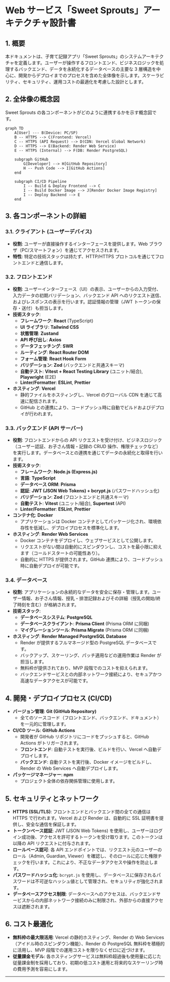 # Web サービス「Sweet Sprouts」アーキテクチャ設計書

## 1\. 概要

本ドキュメントは、子育て記録アプリ「Sweet Sprouts」のシステムアーキテクチャを定義します。ユーザーが操作するフロントエンド、ビジネスロジックを処理するバックエンド、データを永続化するデータベースの主要な 3 層構造を中心に、開発からデプロイまでのプロセスを含めた全体像を示します。スケーラビリティ、セキュリティ、運用コストの最適化を考慮した設計とします。

## 2\. 全体像の概念図

Sweet Sprouts の各コンポーネントがどのように連携するかを示す概念図です。

```mermaid
graph TD
    A[User] --- B(Device: PC/SP)
    B -- HTTPS --> C(Frontend: Vercel)
    C -- HTTPS (API Request) --> D(CDN: Vercel Global Network)
    D -- HTTPS --> E(Backend: Render Web Service)
    E -- HTTPS (Internal) --> F(DB: Render PostgreSQL)

    subgraph GitHub
        G[Developer] --> H[GitHub Repository]
        H -- Push Code --> I[GitHub Actions]
    end

    subgraph CI/CD Pipeline
        I -- Build & Deploy Frontend --> C
        I -- Build Docker Image --> J[Render Docker Image Registry]
        I -- Deploy Backend --> E
    end
```

## 3\. 各コンポーネントの詳細

### 3.1. クライアント (ユーザーデバイス)

- **役割**: ユーザーが直接操作するインターフェースを提供します。Web ブラウザ（PC/スマートフォン）を通じてアクセスされます。
- **特性**: 特定の技術スタックは持たず、HTTP/HTTPS プロトコルを通じてフロントエンドと通信します。

### 3.2. フロントエンド

- **役割**: ユーザーインターフェース（UI）の表示、ユーザーからの入力受付、入力データの初期バリデーション、バックエンド API へのリクエスト送信、およびレスポンスの表示を行います。認証情報の管理（JWT トークンの保存・送付）も担当します。
- **技術スタック**:
  - **フレームワーク**: **React** (TypeScript)
  - **UI ライブラリ**: **Tailwind CSS**
  - **状態管理**: **Zustand**
  - **API 呼び出し**: **Axios**
  - **データフェッチング**: **SWR**
  - **ルーティング**: **React Router DOM**
  - **フォーム管理**: **React Hook Form**
  - **バリデーション**: **Zod** (バックエンドと共通スキーマ)
  - **自動テスト**: **Vitest + React Testing Library** (ユニット/結合), **Playwright** (E2E)
  - **Linter/Formatter**: **ESLint**, **Prettier**
- **ホスティング**: **Vercel**
  - 静的ファイルをホスティングし、Vercel のグローバル CDN を通じて高速に配信されます。
  - GitHub との連携により、コードプッシュ時に自動でビルドおよびデプロイが行われます。

### 3.3. バックエンド (API サーバー)

- **役割**: フロントエンドからの API リクエストを受け付け、ビジネスロジック（ユーザー認証、お子さん情報・記録の CRUD 操作、権限チェックなど）を実行します。データベースとの連携を通じてデータの永続化と取得を行います。
- **技術スタック**:
  - **フレームワーク**: **Node.js (Express.js)**
  - **言語**: **TypeScript**
  - **データベース ORM**: **Prisma**
  - **認証**: **JWT (JSON Web Tokens) + bcrypt.js** (パスワードハッシュ化)
  - **バリデーション**: **Zod** (フロントエンドと共通スキーマ)
  - **自動テスト**: **Vitest** (ユニット/結合), **Supertest** (API)
  - **Linter/Formatter**: **ESLint**, **Prettier**
- **コンテナ化**: **Docker**
  - アプリケーションは Docker コンテナとしてパッケージ化され、環境依存性を低減し、デプロイプロセスを標準化します。
- **ホスティング**: **Render Web Services**
  - Docker コンテナをデプロイし、ウェブサービスとして公開します。
  - リクエストがない間は自動的にスピンダウンし、コストを最小限に抑えます（コールドスタートの可能性あり）。
  - 自動的に HTTPS が提供されます。GitHub 連携により、コードプッシュ時に自動デプロイが可能です。

### 3.4. データベース

- **役割**: アプリケーションの永続的なデータを安全に保存・管理します。ユーザー情報、お子さん情報、授乳・排泄記録およびその詳細（授乳の開始/終了時刻を含む）が格納されます。
- **技術スタック**:
  - **データベースシステム**: **PostgreSQL**
  - **データベースクライアント**: **Prisma Client** (Prisma ORM に同梱)
  - **マイグレーションツール**: **Prisma Migrate** (Prisma ORM に同梱)
- **ホスティング**: **Render Managed PostgreSQL Database**
  - Render が提供するフルマネージド型の PostgreSQL データベースです。
  - バックアップ、スケーリング、パッチ適用などの運用作業は Render が担当します。
  - 無料枠が提供されており、MVP 段階でのコストを抑えられます。
  - バックエンドサービスとの内部ネットワーク接続により、セキュアかつ高速なデータアクセスが可能です。

## 4\. 開発・デプロイプロセス (CI/CD)

- **バージョン管理**: **Git (GitHub Repository)**
  - 全てのソースコード（フロントエンド、バックエンド、ドキュメント）を一元的に管理します。
- **CI/CD ツール**: **GitHub Actions**
  - 開発者が GitHub リポジトリにコードをプッシュすると、GitHub Actions がトリガーされます。
  - **フロントエンド**: 自動テストを実行後、ビルドを行い、Vercel へ自動デプロイします。
  - **バックエンド**: 自動テストを実行後、Docker イメージをビルドし、Render の Web Services へ自動デプロイします。
- **パッケージマネージャー**: **npm**
  - プロジェクト全体の依存関係管理に使用します。

## 5\. セキュリティとネットワーク

- **HTTPS (SSL/TLS)**: フロントエンドとバックエンド間の全ての通信は HTTPS で行われます。Vercel および Render は、自動的に SSL 証明書を提供し、安全な通信を保証します。
- **トークンベース認証**: JWT (JSON Web Tokens) を使用し、ユーザーはログイン成功後、アクセスを許可するトークンを受け取ります。このトークンは以降の API リクエストに付与されます。
- **ロールベース認可**: 各 API エンドポイントでは、リクエスト元のユーザーのロール（Admin, Guardian, Viewer）を確認し、そのロールに応じた権限チェックを行います。これにより、不正なデータアクセスや操作を防止します。
- **パスワードハッシュ化**: `bcrypt.js` を使用し、データベースに保存されるパスワードは不可逆なハッシュ値として管理され、セキュリティが強化されます。
- **データベースアクセス制限**: データベースへのアクセスは、バックエンドサービスからの内部ネットワーク接続のみに制限され、外部からの直接アクセスは遮断されます。

## 6\. コスト最適化

- **無料枠の最大限活用**: Vercel の静的ホスティング、Render の Web Services（アイドル時のスピンダウン機能）、Render の PostgreSQL 無料枠を積極的に活用し、MVP 段階での運用コストを限りなくゼロに近づけます。
- **従量課金モデル**: 各ホスティングサービスは無料枠超過後も使用量に応じた従量課金制を採用しており、初期の低コスト運用と将来的なスケーリング時の費用予測を容易にします。

---
